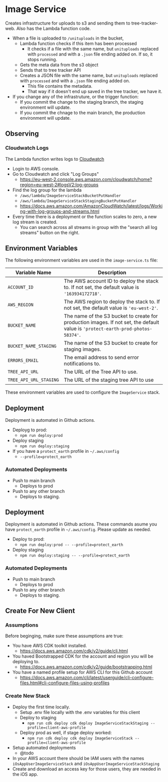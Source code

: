 # Image Service

Creates infrastructure for uploads to s3 and sending them to tree-tracker-web. Also has the Lambda function code.

- When a file is uploaded to `/unituploads` in the bucket,
    - Lambda function checks if this item has been processed
        - It checks if a file with the same name, but `unituploads` replaced with `processed` and with a `.json` file ending added on. If so, it stops running.
    - Gets the meta data from the s3 object
    - Sends that to tree tracker API
    - Creates a JSON file with the same name, but `unituploads` replaced with `processed` and with a `.json` file ending added on.
        - This file contains the metadata.
        - That way if it doesn't end up saved in the tree tracker, we have it.
- If you change any of the infrastruture, or the trigger function:
    - If you commit the change to the staging branch, the staging environment will update.
    - If you commit the chnage to the main branch, the production environment will update.

## Observing

### Cloudwatch Logs

The Lambda function writes logs to [Cloudwatch]()

- Login to AWS console.
- Go to Cloudwatch and click "Log Groups"
    - https://eu-west-2.console.aws.amazon.com/cloudwatch/home?region=eu-west-2#logsV2:log-groups
- Find the log group for the lambda
    - `/aws/lambda/ImageServiceStackBucketPutHandler`
    - `/aws/lambda/ImageServiceStackStagingBucketPutHandler`
    - https://docs.aws.amazon.com/AmazonCloudWatch/latest/logs/Working-with-log-groups-and-streams.html
- Every time there is a deployment or the function scales to zero, a new log stream is created.
    - You can search across all streams in group with the "search all log streams" button on the right.

## Environment Variables

The following environment variables are used in the `image-service.ts` file:

| Variable Name | Description |
| --- | --- |
| `ACCOUNT_ID` | The AWS account ID to deploy the stack to. If not set, the default value is `'163934172718'`. |
| `AWS_REGION` | The AWS region to deploy the stack to. If not set, the default value is `'eu-west-2'`. |
| `BUCKET_NAME` | The name of the S3 bucket to create for production images. If not set, the default value is `'protect-earth-prod-photos-58374'`. |
| `BUCKET_NAME_STAGING` | The name of the S3 bucket to create for staging images.  |
| `ERRORS_EMAIL` | The email address to send error notifications to. |
| `TREE_API_URL` | The URL of the Tree API to use. |
| `TREE_API_URL_STAGING` | The URL of the staging tree API to use |

These environment variables are used to configure the `ImageService` stack.

## Deployment

Deployment is automated in Github actions.

- Deployg to prod:
    - `npm run deploy:prod`
- Deploy staging
    - `npm run deploy:staging`
- If you have a `protect_earth` profile in `~/.aws/config`
    - `--profile=protect_earth`

### Automated Deployments

- Push to main branch
    - Deploys to prod
- Push to any other branch
    - Deploys to staging.


## Deployment

Deployment is automated in Github actions. These commands asume you have `protect_earth` profile in `~/.aws/config`. Please update as needed.

- Deploy to prod:
    - `npm run deploy:prod -- --profile=protect_earth`
- Deploy staging
    - `npm run deploy:staging -- --profile=protect_earth`


### Automated Deployments

- Push to main branch
    - Deploys to prod
- Push to any other branch
    - Deploys to staging.


## Create For New Client

### Assumptions

Before beginging, make sure these assumptions are true:

- You have AWS CDK toolkit installed.
    - https://docs.aws.amazon.com/cdk/v2/guide/cli.html
- You haved Bootstrapped CDK for the account and region you will be deploying to.
    - https://docs.aws.amazon.com/cdk/v2/guide/bootstrapping.html
- You have a named profile setup for AWS CLI for this Github account
    - https://docs.aws.amazon.com/cli/latest/userguide/cli-configure-files.html#cli-configure-files-using-profiles

### Create New Stack

- Deploy the first time locally.
    - Setup .env file locally with the .env variables for this client
    - Deploy to staging
        - `npm run cdk deploy cdk deploy ImageServiceStackStaging --profile=client-aws-profile`
    - Deploy prod as well, if stage deploy worked:
        - `npm run cdk deploy cdk deploy ImageServiceStack --profile=client-aws-profile`
- Setup automated deployments
    - @todo
- In your AWS account there should be IAM users with the names `iOsAppUserImageServiceStack` and `iOsAppUserImageServiceStackStaging`
- Create and download an access key for those users, they are needed in the iOS app.
